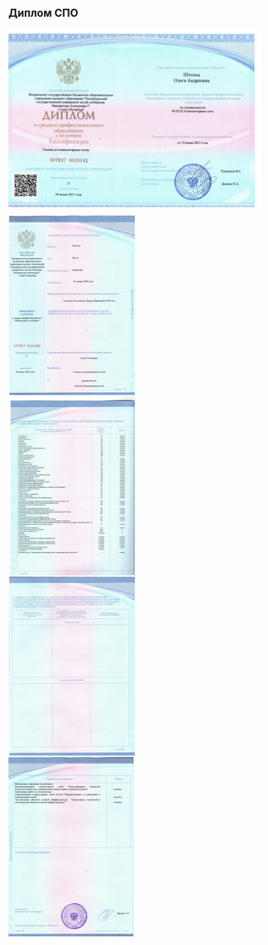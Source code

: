 ## Диплом СПО
    
<img src="https://github.com/AveMrk/AveMrk/blob/main/documents/Диплом%20Штольц%20Ольга%20Андреевна-1.png"/>

    
<img src="https://github.com/AveMrk/AveMrk/blob/main/documents/Диплом%20Штольц%20Ольга%20Андреевна-2.png" width="50%"/>&nbsp;
<img src="https://github.com/AveMrk/AveMrk/blob/main/documents/Диплом%20Штольц%20Ольга%20Андреевна-3.png" width="50%"/>&nbsp;
<img src="https://github.com/AveMrk/AveMrk/blob/main/documents/Диплом%20Штольц%20Ольга%20Андреевна-4.png" width="50%"/>&nbsp;
<img src="https://github.com/AveMrk/AveMrk/blob/main/documents/Диплом%20Штольц%20Ольга%20Андреевна-5.png" width="50%"/>&nbsp;
